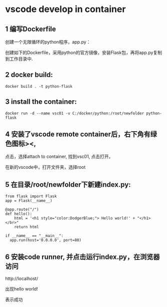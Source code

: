 # vscode develop in container

## 1 编写Dockerfile
创建一个无限循环的python程序，app.py：

创建如下的Dockerfile，采用python的官方镜像，安装Flask包，再将app.py复制到工作目录中.

## 2 docker build:
```
docker build . -t python-flask
```

## 3 install the container:
```
docker run -d --name vsc01 -v C:/docker/python:/root/newfolder python-flask
```

## 4 安装了vscode remote container后，右下角有绿色图标><,
点击，选择attach to container, 找到vsc01, 点击打开。

在新的vscode中，打开文件夹，选择root

## 5 在目录/root/newfolder下新建index.py:
```
from flask import Flask
app = Flask(__name__)

@app.route("/")
def hello():
    html = '<h1 style="color:DodgerBlue;"> Hello world!' + "</h1></br>"
    return html

if __name__ == "__main__":
  app.run(host='0.0.0.0', port=80)
```

## 6 安装code runner, 并点击运行index.py，在浏览器访问
http://localhost/

出现hello world!

表示成功













